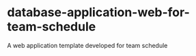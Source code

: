 # database-application-web-for-team-schedule
A web application template developed for team schedule
